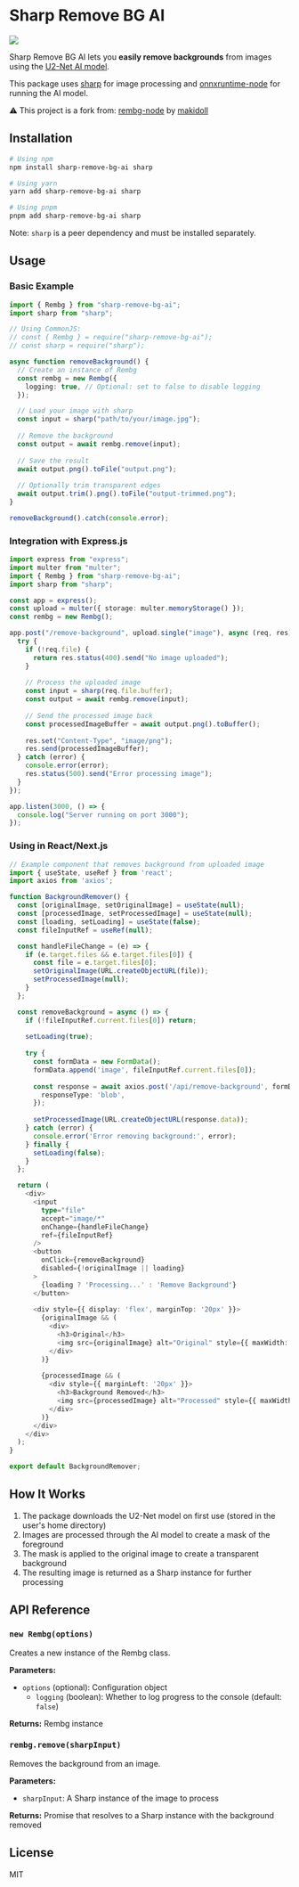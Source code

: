 # Sharp Remove BG AI

[![](https://img.shields.io/npm/v/sharp-remove-bg-ai)](https://www.npmjs.com/package/sharp-remove-bg-ai)

Sharp Remove BG AI lets you **easily remove backgrounds** from images using the [U2-Net AI model](https://github.com/xuebinqin/U-2-Net).

This package uses [sharp](https://github.com/lovell/sharp) for image processing and [onnxruntime-node](https://github.com/microsoft/onnxruntime) for running the AI model.

⚠️ This project is a fork from: [rembg-node](https://www.npmjs.com/package/rembg-node) by [makidoll](https://github.com/makidoll)

## Installation

```bash
# Using npm
npm install sharp-remove-bg-ai sharp

# Using yarn
yarn add sharp-remove-bg-ai sharp

# Using pnpm
pnpm add sharp-remove-bg-ai sharp
```

Note: `sharp` is a peer dependency and must be installed separately.

## Usage

### Basic Example

```typescript
import { Rembg } from "sharp-remove-bg-ai";
import sharp from "sharp";

// Using CommonJS:
// const { Rembg } = require("sharp-remove-bg-ai");
// const sharp = require("sharp");

async function removeBackground() {
  // Create an instance of Rembg
  const rembg = new Rembg({
    logging: true, // Optional: set to false to disable logging
  });

  // Load your image with sharp
  const input = sharp("path/to/your/image.jpg");
  
  // Remove the background
  const output = await rembg.remove(input);
  
  // Save the result
  await output.png().toFile("output.png");
  
  // Optionally trim transparent edges
  await output.trim().png().toFile("output-trimmed.png");
}

removeBackground().catch(console.error);
```

### Integration with Express.js

```typescript
import express from "express";
import multer from "multer";
import { Rembg } from "sharp-remove-bg-ai";
import sharp from "sharp";

const app = express();
const upload = multer({ storage: multer.memoryStorage() });
const rembg = new Rembg();

app.post("/remove-background", upload.single("image"), async (req, res) => {
  try {
    if (!req.file) {
      return res.status(400).send("No image uploaded");
    }
    
    // Process the uploaded image
    const input = sharp(req.file.buffer);
    const output = await rembg.remove(input);
    
    // Send the processed image back
    const processedImageBuffer = await output.png().toBuffer();
    
    res.set("Content-Type", "image/png");
    res.send(processedImageBuffer);
  } catch (error) {
    console.error(error);
    res.status(500).send("Error processing image");
  }
});

app.listen(3000, () => {
  console.log("Server running on port 3000");
});
```

### Using in React/Next.js

```typescript
// Example component that removes background from uploaded image
import { useState, useRef } from 'react';
import axios from 'axios';

function BackgroundRemover() {
  const [originalImage, setOriginalImage] = useState(null);
  const [processedImage, setProcessedImage] = useState(null);
  const [loading, setLoading] = useState(false);
  const fileInputRef = useRef(null);

  const handleFileChange = (e) => {
    if (e.target.files && e.target.files[0]) {
      const file = e.target.files[0];
      setOriginalImage(URL.createObjectURL(file));
      setProcessedImage(null);
    }
  };

  const removeBackground = async () => {
    if (!fileInputRef.current.files[0]) return;
    
    setLoading(true);
    
    try {
      const formData = new FormData();
      formData.append('image', fileInputRef.current.files[0]);
      
      const response = await axios.post('/api/remove-background', formData, {
        responseType: 'blob',
      });
      
      setProcessedImage(URL.createObjectURL(response.data));
    } catch (error) {
      console.error('Error removing background:', error);
    } finally {
      setLoading(false);
    }
  };

  return (
    <div>
      <input 
        type="file" 
        accept="image/*" 
        onChange={handleFileChange} 
        ref={fileInputRef}
      />
      <button 
        onClick={removeBackground} 
        disabled={!originalImage || loading}
      >
        {loading ? 'Processing...' : 'Remove Background'}
      </button>
      
      <div style={{ display: 'flex', marginTop: '20px' }}>
        {originalImage && (
          <div>
            <h3>Original</h3>
            <img src={originalImage} alt="Original" style={{ maxWidth: '300px' }} />
          </div>
        )}
        
        {processedImage && (
          <div style={{ marginLeft: '20px' }}>
            <h3>Background Removed</h3>
            <img src={processedImage} alt="Processed" style={{ maxWidth: '300px' }} />
          </div>
        )}
      </div>
    </div>
  );
}

export default BackgroundRemover;
```

## How It Works

1. The package downloads the U2-Net model on first use (stored in the user's home directory)
2. Images are processed through the AI model to create a mask of the foreground
3. The mask is applied to the original image to create a transparent background
4. The resulting image is returned as a Sharp instance for further processing

## API Reference

### `new Rembg(options)`

Creates a new instance of the Rembg class.

**Parameters:**
- `options` (optional): Configuration object
  - `logging` (boolean): Whether to log progress to the console (default: `false`)

**Returns:** Rembg instance

### `rembg.remove(sharpInput)`

Removes the background from an image.

**Parameters:**
- `sharpInput`: A Sharp instance of the image to process

**Returns:** Promise that resolves to a Sharp instance with the background removed

## License

MIT
